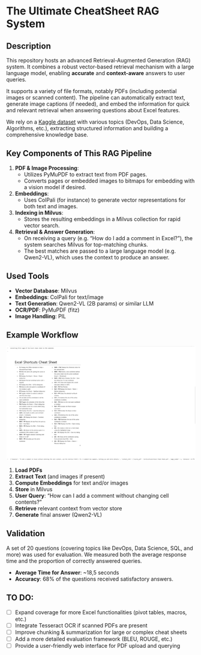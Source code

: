 # The Ultimate CheatSheet RAG System

## Description
This repository hosts an advanced Retrieval-Augmented Generation (RAG)
system. It combines a robust vector-based retrieval mechanism with a large language model,
enabling **accurate** and **context-aware** answers to user queries.

It supports a variety of file formats, notably PDFs (including potential
images or scanned content). The pipeline can automatically extract text,
generate image captions (if needed), and embed the information for quick
and relevant retrieval when answering questions about Excel features.

We rely on a [Kaggle dataset](https://www.kaggle.com/datasets/timoboz/data-science-cheat-sheets)
with various topics (DevOps, Data Science, Algorithms, etc.), extracting
structured information and building a comprehensive knowledge base.

## Key Components of This RAG Pipeline
1. **PDF & Image Processing**: 
   - Utilizes PyMuPDF to extract text from PDF pages.  
   - Converts pages or embedded images to bitmaps for embedding with a vision model if desired.
2. **Embeddings**: 
   - Uses ColPali (for instance) to generate vector representations for both text and images.
3. **Indexing in Milvus**: 
   - Stores the resulting embeddings in a Milvus collection for rapid vector search.
4. **Retrieval & Answer Generation**: 
   - On receiving a query (e.g. “How do I add a comment in Excel?”), the system searches Milvus for top-matching chunks.  
   - The best matches are passed to a large language model (e.g. Qwen2-VL), which uses the context to produce an answer.

## Used Tools

- **Vector Database**: Milvus  
- **Embeddings**: ColPali for text/image  
- **Text Generation**: Qwen2-VL (2B params) or similar LLM  
- **OCR/PDF**: PyMuPDF (fitz)  
- **Image Handling**: PIL  

## Example Workflow
![Example Implementation](https://github.com/Kerysfel/ITMO-ANLP/blob/main/answer.png)

1. **Load PDFs**  
2. **Extract Text** (and images if present)  
3. **Compute Embeddings** for text and/or images  
4. **Store** in Milvus  
5. **User Query**: “How can I add a comment without changing cell contents?”  
6. **Retrieve** relevant context from vector store  
7. **Generate** final answer (Qwen2-VL)

## Validation
A set of 20 questions (covering topics like DevOps, Data Science, SQL,
and more) was used for evaluation. We measured both the average
response time and the proportion of correctly answered queries.  

- **Average Time for Answer**: ~18,5 seconds  
- **Accuracy**: 68% of the questions received satisfactory answers.

## TO DO:
- [ ] Expand coverage for more Excel functionalities (pivot tables, macros, etc.)  
- [ ] Integrate Tesseract OCR if scanned PDFs are present  
- [ ] Improve chunking & summarization for large or complex cheat sheets  
- [ ] Add a more detailed evaluation framework (BLEU, ROUGE, etc.)  
- [ ] Provide a user-friendly web interface for PDF upload and querying  
